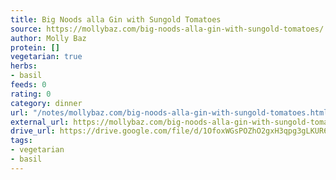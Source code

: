 ```yaml
---
title: Big Noods alla Gin with Sungold Tomatoes
source: https://mollybaz.com/big-noods-alla-gin-with-sungold-tomatoes/
author: Molly Baz
protein: []
vegetarian: true
herbs:
- basil
feeds: 0
rating: 0
category: dinner
url: "/notes/mollybaz.com/big-noods-alla-gin-with-sungold-tomatoes.html"
external_url: https://mollybaz.com/big-noods-alla-gin-with-sungold-tomatoes/
drive_url: https://drive.google.com/file/d/1OfoxWGsPOZhO2gxH3qpg3gLKUR6zdjB3/view?usp=drive_link
tags:
- vegetarian
- basil
---
```



